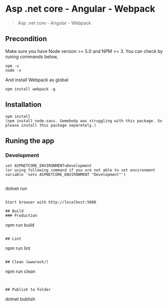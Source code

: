 # Asp .net core - Angular - Webpack
> Asp .net core - Angular - Webpack

## Precondition
Make sure you have Node version >= 5.0 and NPM >= 3.
You can check by runing commands below,
```
npm -v
node -v
```

And install Webpack as global
```
npm install webpack -g
```

## Installation
```
npm install
(npm install node-sass. Somebody was struggling with this package. So please install this package separetely.)
```

## Runing the app
### Development
```
set ASPNETCORE_ENVIRONMENT=Development
(or using following command if you are not able to set environment variable 'setx ASPNETCORE_ENVIRONMENT "Development"')


```
dotnet run
```

Start browser with http://localhost:5000

## Build
### Production
```
npm run build
```

## Lint
```
npm run lint
```

## Clean (wwwroot/)
```
npm run clean
```


## Publish to Folder
```
dotnet bublish
```
